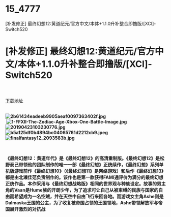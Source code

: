 # 15_4777
[补发修正] 最终幻想12:黄道纪元/官方中文/本体+1.1.0升补整合即撸版/[XCI]-Switch520
# [补发修正] 最终幻想12:黄道纪元/官方中文/本体+1.1.0升补整合即撸版/[XCI]-Switch520
 <br/></br>
[下载地址](https://www.switch520.cc/article/4777 "下载地址")
<br/></br>

<p><strong><img title="2b61434eadeeb9905aeaf0097363402f.jpg" src="https://www.switch520.cc/muke_img/2021_06_18_2b21e183087a1.jpg" alt="2b61434eadeeb9905aeaf0097363402f.jpg"></strong><br>
<strong>&nbsp;<img title="1-FFXII-The-Zodiac-Age-Xbox-One-Battle-Image.jpg" src="https://www.switch520.cc/muke_img/2021_06_18_c8b7f2721cc2d.jpg" alt="1-FFXII-The-Zodiac-Age-Xbox-One-Battle-Image.jpg"><br>
<img title="20190423103230776.jpg" src="https://www.switch520.cc/muke_img/2021_06_18_8fe748d30301b.jpg" alt="20190423103230776.jpg"><br>
<img title="b5a125df0b4894bc04065761d2212cb9.jpeg" src="https://www.switch520.cc/muke_img/2021_06_18_9204d376d3041.jpeg" alt="b5a125df0b4894bc04065761d2212cb9.jpeg"><br>
<img title="finalfantasy12_2093583b.jpg" src="https://www.switch520.cc/muke_img/2021_06_18_64714ed650ab7.jpg" alt="finalfantasy12_2093583b.jpg"></strong></p>
<p><strong>&nbsp;</strong></p>
<p><strong>《最终幻想12：黄道年代》是《最终幻想12》的高清重制版。《最终幻想12》是松野泰己带领他的团队制作的唯一一部《最终幻想》正统续作，《最终幻想》系列单机版游戏前作《最终幻想10》（《最终幻想11》是网络游戏）和后作《最终幻想13》都是由北濑佳范负责制作的。该作也是第一款获得FAMI通评价为满分的最终幻想正统作品。本作采用与《最终幻想战略版》相同的世界观与种族设定。故事的男主角的Vaan是Hume族的开朗少年，为了追求可让自己从被束缚的民族与国家的自由而希望成为一名空贼，并在天空中自由飞行来回各地。而游戏女主角Ashe则是Dalmaska王国的公主，为了收复被帝国占领的王国领地，Ashe带领解放军与帝国展开激烈的对抗战</strong></p>
<p>&nbsp;</p>
